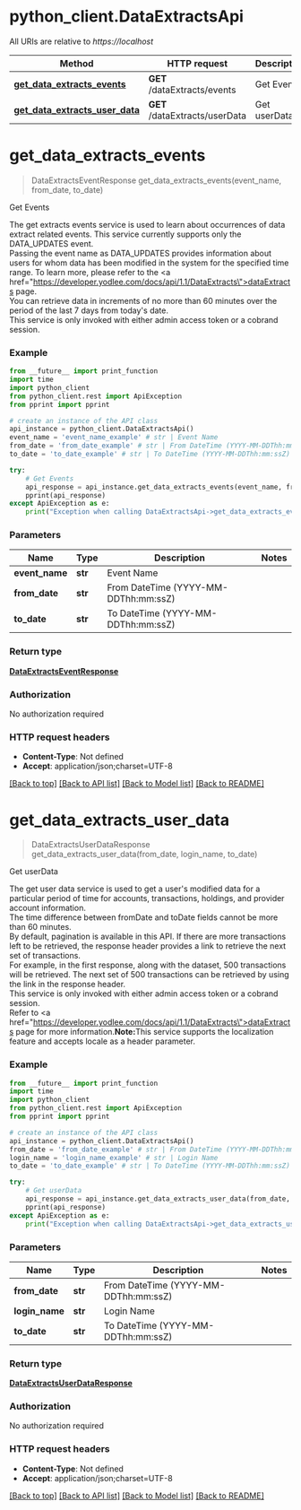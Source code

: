 # python_client.DataExtractsApi

All URIs are relative to *https://localhost*

Method | HTTP request | Description
------------- | ------------- | -------------
[**get_data_extracts_events**](DataExtractsApi.md#get_data_extracts_events) | **GET** /dataExtracts/events | Get Events
[**get_data_extracts_user_data**](DataExtractsApi.md#get_data_extracts_user_data) | **GET** /dataExtracts/userData | Get userData


# **get_data_extracts_events**
> DataExtractsEventResponse get_data_extracts_events(event_name, from_date, to_date)

Get Events

The get extracts events service is used to learn about occurrences of data extract related events. This service currently supports only the DATA_UPDATES event.<br>Passing the event name as DATA_UPDATES provides information about users for whom data has been modified in the system for the specified time range. To learn more, please refer to the <a href=\"https://developer.yodlee.com/docs/api/1.1/DataExtracts\">dataExtracts</a> page.<br>You can retrieve data in increments of no more than 60 minutes over the period of the last 7 days from today's date.<br>This service is only invoked with either admin access token or a cobrand session.<br>

### Example
```python
from __future__ import print_function
import time
import python_client
from python_client.rest import ApiException
from pprint import pprint

# create an instance of the API class
api_instance = python_client.DataExtractsApi()
event_name = 'event_name_example' # str | Event Name
from_date = 'from_date_example' # str | From DateTime (YYYY-MM-DDThh:mm:ssZ)
to_date = 'to_date_example' # str | To DateTime (YYYY-MM-DDThh:mm:ssZ)

try:
    # Get Events
    api_response = api_instance.get_data_extracts_events(event_name, from_date, to_date)
    pprint(api_response)
except ApiException as e:
    print("Exception when calling DataExtractsApi->get_data_extracts_events: %s\n" % e)
```

### Parameters

Name | Type | Description  | Notes
------------- | ------------- | ------------- | -------------
 **event_name** | **str**| Event Name | 
 **from_date** | **str**| From DateTime (YYYY-MM-DDThh:mm:ssZ) | 
 **to_date** | **str**| To DateTime (YYYY-MM-DDThh:mm:ssZ) | 

### Return type

[**DataExtractsEventResponse**](DataExtractsEventResponse.md)

### Authorization

No authorization required

### HTTP request headers

 - **Content-Type**: Not defined
 - **Accept**: application/json;charset=UTF-8

[[Back to top]](#) [[Back to API list]](../README.md#documentation-for-api-endpoints) [[Back to Model list]](../README.md#documentation-for-models) [[Back to README]](../README.md)

# **get_data_extracts_user_data**
> DataExtractsUserDataResponse get_data_extracts_user_data(from_date, login_name, to_date)

Get userData

The get user data service is used to get a user's modified data for a particular period of time for accounts, transactions, holdings, and provider account information.<br>The time difference between fromDate and toDate fields cannot be more than 60 minutes.<br>By default, pagination is available in this API. If there are more transactions left to be retrieved, the response header provides a link to retrieve the next set of transactions.<br>For example, in the first response, along with the dataset, 500 transactions will be retrieved. The next set of 500 transactions can be retrieved by using the link in the response header.<br>This service is only invoked with either admin access token or a cobrand session.<br/>Refer to <a href=\"https://developer.yodlee.com/docs/api/1.1/DataExtracts\">dataExtracts</a> page for more information.<b>Note:</b>This service supports the localization feature and accepts locale as a header parameter.<br>

### Example
```python
from __future__ import print_function
import time
import python_client
from python_client.rest import ApiException
from pprint import pprint

# create an instance of the API class
api_instance = python_client.DataExtractsApi()
from_date = 'from_date_example' # str | From DateTime (YYYY-MM-DDThh:mm:ssZ)
login_name = 'login_name_example' # str | Login Name
to_date = 'to_date_example' # str | To DateTime (YYYY-MM-DDThh:mm:ssZ)

try:
    # Get userData
    api_response = api_instance.get_data_extracts_user_data(from_date, login_name, to_date)
    pprint(api_response)
except ApiException as e:
    print("Exception when calling DataExtractsApi->get_data_extracts_user_data: %s\n" % e)
```

### Parameters

Name | Type | Description  | Notes
------------- | ------------- | ------------- | -------------
 **from_date** | **str**| From DateTime (YYYY-MM-DDThh:mm:ssZ) | 
 **login_name** | **str**| Login Name | 
 **to_date** | **str**| To DateTime (YYYY-MM-DDThh:mm:ssZ) | 

### Return type

[**DataExtractsUserDataResponse**](DataExtractsUserDataResponse.md)

### Authorization

No authorization required

### HTTP request headers

 - **Content-Type**: Not defined
 - **Accept**: application/json;charset=UTF-8

[[Back to top]](#) [[Back to API list]](../README.md#documentation-for-api-endpoints) [[Back to Model list]](../README.md#documentation-for-models) [[Back to README]](../README.md)

